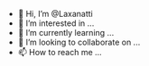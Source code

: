 - 👋 Hi, I’m @Laxanatti
- 👀 I’m interested in ...
- 🌱 I’m currently learning ...
- 💞️ I’m looking to collaborate on ...
- 📫 How to reach me ...

<!---
Laxanatti/Laxanatti is a ✨ special ✨ repository because its `README.md` (this file) appears on your GitHub profile.
You can click the Preview link to take a look at your changes.
--->

